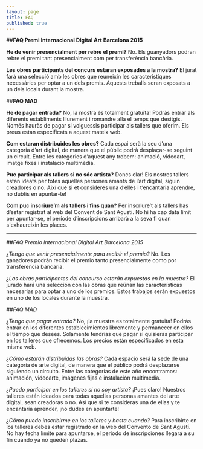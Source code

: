```yaml
---
layout: page
title: FAQ
published: true
---
```


##**FAQ Premi Internacional Digital Art Barcelona 2015**

**He de venir presencialment per rebre el premi?** No. Els guanyadors podran rebre el premi tant presencialment com per transferència bancària.

**Les obres participants del concurs estaran exposades a la mostra?** El jurat farà una selecció amb les obres que reuneixin les característiques necessàries per optar a un dels premis. Aquests treballs seran exposats a un dels locals durant la mostra.

##**FAQ MAD**

**He de pagar entrada?** No, la mostra és totalment gratuïta! Podràs entrar als diferents establiments lliurement i romandre allà el temps que desitgis. Només hauràs de pagar si volguessis participar als tallers que oferim. Els preus estan especificats a aquest mateix web.

**Com estaran distribuïdes les obres?** Cada espai serà la seu d’una categoria d’art digital, de manera que el públic podrà desplaçar-se seguint un circuit. Entre les categories d’aquest any trobem: animació, videoart, imatge fixes i instalació multimèdia.

**Puc participar als tallers si no sóc artista?** Doncs clar! Els nostres tallers estan ideats per totes aquelles persones amants de l’art digital, siguin creadores o no. Així que si et consideres una d’elles i t’encantaria aprendre, no dubtis en apuntar-te!

**Com puc inscriure’m als tallers i fins quan?** Per inscriure’t als tallers has d’estar registrat al web del Convent de Sant Agustí. No hi ha cap data límit per apuntar-se, el període d’inscripcions arribarà a la seva fi quan s'exhaureixin les places.

---

##*FAQ Premio Internacional Digital Art Barcelona 2015*

*¿Tengo que venir presencialmente para recibir el premio?* No. Los ganadores podrán recibir el premio tanto presencialmente como por transferencia bancaria.

*¿Las obras participantes del concurso estarán expuestas en la muestra?* El jurado hará una selección con las obras que reúnan las características necesarias para optar a uno de los premios. Estos trabajos serán expuestos en uno de los locales durante la muestra.

##*FAQ MAD*

*¿Tengo que pagar entrada?* No, ¡la muestra es totalmente gratuita! Podrás entrar en los diferentes establecimientos libremente y permanecer en ellos el tiempo que desees. Solamente tendrías que pagar si quisieras participar en los talleres que ofrecemos. Los precios están especificados en esta misma web.

*¿Cómo estarán distribuidas las obras?* Cada espacio será la sede de una categoría de arte digital, de manera que el público podrá desplazarse siguiendo un circuito. Entre las categorías de este año encontramos: animación, videoarte, imágenes fijas e instalación multimedia. 

*¿Puedo participar en los talleres si no soy artista?* ¡Pues claro! Nuestros talleres están ideados para todas aquellas personas amantes del arte digital, sean creadoras o no. Así que si te consideras una de ellas y te encantaría aprender, ¡no dudes en apuntarte!

*¿Cómo puedo inscribirme en los talleres y hasta cuando?* Para inscribirte en los talleres debes estar registrado en la web del Convento de Sant Agustí. No hay fecha límite para apuntarse, el periodo de inscripciones llegará a su fin cuando ya no queden plazas.